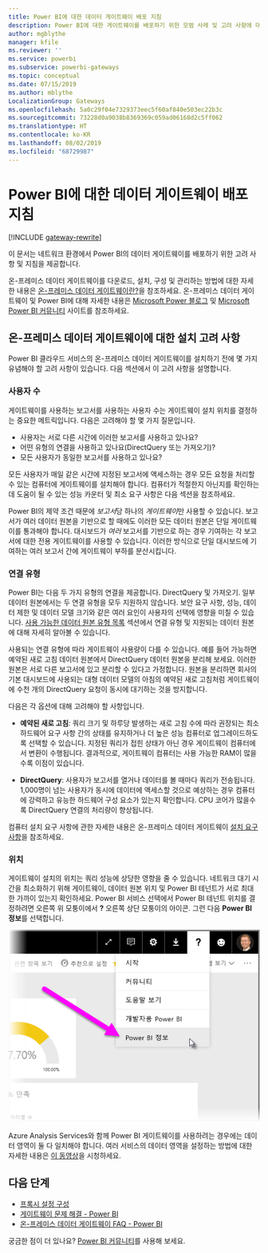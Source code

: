 ```yaml
---
title: Power BI에 대한 데이터 게이트웨이 배포 지침
description: Power BI에 대한 게이트웨이를 배포하기 위한 모범 사례 및 고려 사항에 대해 알아봅니다.
author: mgblythe
manager: kfile
ms.reviewer: ''
ms.service: powerbi
ms.subservice: powerbi-gateways
ms.topic: conceptual
ms.date: 07/15/2019
ms.author: mblythe
LocalizationGroup: Gateways
ms.openlocfilehash: 5a0c29f04e7329373eec5f60af840e503ec22b3c
ms.sourcegitcommit: 73228d0a9038b8369369c059ad06168d2c5ff062
ms.translationtype: HT
ms.contentlocale: ko-KR
ms.lasthandoff: 08/02/2019
ms.locfileid: "68729987"
---
```

# <a name="guidance-for-deploying-a-data-gateway-for-power-bi"></a>Power BI에 대한 데이터 게이트웨이 배포 지침

[!INCLUDE [gateway-rewrite](includes/gateway-rewrite.md)]

이 문서는 네트워크 환경에서 Power BI의 데이터 게이트웨이를 배포하기 위한 고려 사항 및 지침을 제공합니다.

온-프레미스 데이터 게이트웨이를 다운로드, 설치, 구성 및 관리하는 방법에 대한 자세한 내용은 [온-프레미스 데이터 게이트웨이란?](/data-integration/gateway/service-gateway-onprem)을 참조하세요. 온-프레미스 데이터 게이트웨이 및 Power BI에 대해 자세한 내용은 [Microsoft Power 블로그](https://powerbi.microsoft.com/blog/) 및 [Microsoft Power BI 커뮤니티](https://community.powerbi.com/) 사이트를 참조하세요.

## <a name="installation-considerations-for-the-on-premises-data-gateway"></a>온-프레미스 데이터 게이트웨이에 대한 설치 고려 사항

Power BI 클라우드 서비스의 온-프레미스 데이터 게이트웨이를 설치하기 전에 몇 가지 유념해야 할 고려 사항이 있습니다. 다음 섹션에서 이 고려 사항을 설명합니다.

### <a name="number-of-users"></a>사용자 수

게이트웨이를 사용하는 보고서를 사용하는 사용자 수는 게이트웨이 설치 위치를 결정하는 중요한 메트릭입니다. 다음은 고려해야 할 몇 가지 질문입니다.

* 사용자는 서로 다른 시간에 이러한 보고서를 사용하고 있나요?
* 어떤 유형의 연결을 사용하고 있나요(DirectQuery 또는 가져오기)?
* 모든 사용자가 동일한 보고서를 사용하고 있나요?

모든 사용자가 매일 같은 시간에 지정된 보고서에 액세스하는 경우 모든 요청을 처리할 수 있는 컴퓨터에 게이트웨이를 설치해야 합니다. 컴퓨터가 적절한지 아닌지를 확인하는 데 도움이 될 수 있는 성능 카운터 및 최소 요구 사항은 다음 섹션을 참조하세요.

Power BI의 제약 조건 때문에 *보고서*당 하나의 *게이트웨이*만 사용할 수 있습니다. 보고서가 여러 데이터 원본을 기반으로 할 때에도 이러한 모든 데이터 원본은 단일 게이트웨이를 통과해야 합니다. 대시보드가 *여러* 보고서를 기반으로 하는 경우 기여하는 각 보고서에 대한 전용 게이트웨이를 사용할 수 있습니다. 이러한 방식으로 단일 대시보드에 기여하는 여러 보고서 간에 게이트웨이 부하를 분산시킵니다.

### <a name="connection-type"></a>연결 유형

Power BI는 다음 두 가지 유형의 연결을 제공합니다. DirectQuery 및 가져오기. 일부 데이터 원본에서는 두 연결 유형을 모두 지원하지 않습니다. 보안 요구 사항, 성능, 데이터 제한 및 데이터 모델 크기와 같은 여러 요인이 사용자의 선택에 영향을 미칠 수 있습니다. [사용 가능한 데이터 원본 유형 목록](service-gateway-data-sources.md#list-of-available-data-source-types) 섹션에서 연결 유형 및 지원되는 데이터 원본에 대해 자세히 알아볼 수 있습니다.

사용되는 연결 유형에 따라 게이트웨이 사용량이 다를 수 있습니다. 예를 들어 가능하면 예약된 새로 고침 데이터 원본에서 DirectQuery 데이터 원본을 분리해 보세요. 이러한 원본은 서로 다른 보고서에 있고 분리할 수 있다고 가정합니다. 원본을 분리하면 회사의 기본 대시보드에 사용되는 대형 데이터 모델의 아침의 예약된 새로 고침처럼 게이트웨이에 수천 개의 DirectQuery 요청이 동시에 대기하는 것을 방지합니다. 

다음은 각 옵션에 대해 고려해야 할 사항입니다.

* **예약된 새로 고침**: 쿼리 크기 및 하루당 발생하는 새로 고침 수에 따라 권장되는 최소 하드웨어 요구 사항 간의 상태를 유지하거나 더 높은 성능 컴퓨터로 업그레이드하도록 선택할 수 있습니다. 지정된 쿼리가 접힌 상태가 아닌 경우 게이트웨이 컴퓨터에서 변환이 수행됩니다. 결과적으로, 게이트웨이 컴퓨터는 사용 가능한 RAM이 많을수록 이점이 있습니다.

* **DirectQuery**: 사용자가 보고서를 열거나 데이터를 볼 때마다 쿼리가 전송됩니다. 1,000명이 넘는 사용자가 동시에 데이터에 액세스할 것으로 예상하는 경우 컴퓨터에 강력하고 유능한 하드웨어 구성 요소가 있는지 확인합니다. CPU 코어가 많을수록 DirectQuery 연결의 처리량이 향상됩니다.

컴퓨터 설치 요구 사항에 관한 자세한 내용은 온-프레미스 데이터 게이트웨이 [설치 요구 사항](/data-integration/gateway/service-gateway-install#requirements)을 참조하세요.

### <a name="location"></a>위치

게이트웨이 설치의 위치는 쿼리 성능에 상당한 영향을 줄 수 있습니다. 네트워크 대기 시간을 최소화하기 위해 게이트웨이, 데이터 원본 위치 및 Power BI 테넌트가 서로 최대한 가까이 있는지 확인하세요. Power BI 서비스 선택에서 Power BI 테넌트 위치를 결정하려면 오른쪽 위 모퉁이에서 **?** 오른쪽 상단 모퉁이의 아이콘. 그런 다음 **Power BI 정보**를 선택합니다.

![Power BI 테넌트 위치 결정](media/service-gateway-deployment-guidance/powerbi-gateway-deployment-guidance_02.png)

Azure Analysis Services와 함께 Power BI 게이트웨이를 사용하려는 경우에는 데이터 영역이 둘 다 일치해야 합니다. 여러 서비스의 데이터 영역을 설정하는 방법에 대한 자세한 내용은 [이 동영상](https://guyinacube.com/2018/01/power-bi-azure-analysis-services-gateway-data-region/)을 시청하세요.

## <a name="next-steps"></a>다음 단계

* [프록시 설정 구성](/data-integration/gateway/service-gateway-proxy)  
* [게이트웨이 문제 해결 - Power BI](service-gateway-onprem-tshoot.md)  
* [온-프레미스 데이터 게이트웨이 FAQ - Power BI](service-gateway-power-bi-faq.md)  

궁금한 점이 더 있나요? [Power BI 커뮤니티](http://community.powerbi.com/)를 사용해 보세요.

